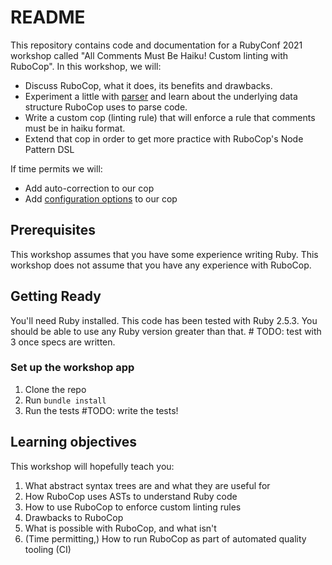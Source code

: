 # README

This repository contains code and documentation for a RubyConf 2021 workshop called "All Comments Must Be Haiku! Custom linting with RuboCop".
In this workshop, we will:
- Discuss RuboCop, what it does, its benefits and drawbacks.
- Experiment a little with [parser](https://github.com/whitequark/parser) and learn about the underlying data structure RuboCop uses to parse code.
- Write a custom cop (linting rule) that will enforce a rule that comments must be in haiku format.
- Extend that cop in order to get more practice with RuboCop's Node Pattern DSL

If time permits we will:
- Add auto-correction to our cop
- Add [configuration options](https://en.wikipedia.org/wiki/Tanka) to our cop

## Prerequisites
This workshop assumes that you have some experience writing Ruby.
This workshop does not assume that you have any experience with RuboCop.

## Getting Ready
You'll need Ruby installed.
This code has been tested with Ruby 2.5.3.
You should be able to use any Ruby version greater than that. # TODO: test with 3 once specs are written.

### Set up the workshop app
1. Clone the repo
1. Run `bundle install`
1. Run the tests #TODO: write the tests!

## Learning objectives
This workshop will hopefully teach you:
1. What abstract syntax trees are and what they are useful for
1. How RuboCop uses ASTs to understand Ruby code
1. How to use RuboCop to enforce custom linting rules
1. Drawbacks to RuboCop
1. What is possible with RuboCop, and what isn't
1. (Time permitting,) How to run RuboCop as part of automated quality tooling (CI)
